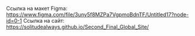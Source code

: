 Ссылка на макет Figma:  https://www.figma.com/file/3uny5f8MZPa7VgpmoBdnTF/Untitled17?node-id=0-1
Ссылка на сайт: https://solitudealways.github.io/Second_Final_Global_Site/
